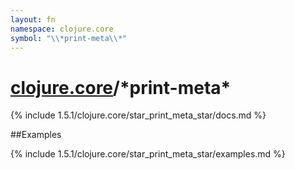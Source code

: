 ```yaml
---
layout: fn
namespace: clojure.core
symbol: "\\*print-meta\\*"
---
```


# [clojure.core](../)/\*print-meta\*

{% include 1.5.1/clojure.core/star_print_meta_star/docs.md %}

##Examples

{% include 1.5.1/clojure.core/star_print_meta_star/examples.md %}

